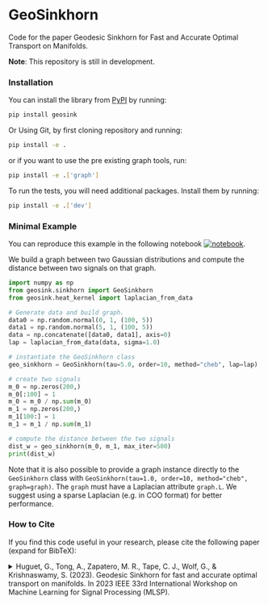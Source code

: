 # GeoSinkhorn
Code for the paper Geodesic Sinkhorn for Fast and Accurate Optimal Transport on Manifolds. 

**Note**: This repository is still in development.

### Installation
You can install the library from [PyPI](https://pypi.org/project/geosink/) by running:
```bash
pip install geosink
``` 
Or Using Git, by first cloning repository and running:
```bash
pip install -e .
```
or if you want to use the pre existing graph tools, run:
```bash
pip install -e .['graph']
```
To run the tests, you will need additional packages. Install them by running:
```bash
pip install -e .['dev']
```


### Minimal Example
You can reproduce this example in the following notebook [![notebook](https://img.shields.io/static/v1?label=Run%20in&message=Google%20Colab&color=orange&logo=Google%20Cloud)](https://colab.research.google.com/drive/1Y_CHGb49aVXgTPtnD-Yf8GX_PYYwXwYx?usp=sharing).


We build a graph between two Gaussian distributions and compute the distance between two signals on that graph.
```python
import numpy as np
from geosink.sinkhorn import GeoSinkhorn 
from geosink.heat_kernel import laplacian_from_data

# Generate data and build graph.
data0 = np.random.normal(0, 1, (100, 5))
data1 = np.random.normal(5, 1, (100, 5))
data = np.concatenate([data0, data1], axis=0)
lap = laplacian_from_data(data, sigma=1.0)

# instantiate the GeoSinkhorn class
geo_sinkhorn = GeoSinkhorn(tau=5.0, order=10, method="cheb", lap=lap)

# create two signals
m_0 = np.zeros(200,)
m_0[:100] = 1
m_0 = m_0 / np.sum(m_0)
m_1 = np.zeros(200,)
m_1[100:] = 1
m_1 = m_1 / np.sum(m_1)

# compute the distance between the two signals
dist_w = geo_sinkhorn(m_0, m_1, max_iter=500)
print(dist_w)
```
Note that it is also possible to provide a graph instance directly to the `GeoSinkhorn` class with `GeoSinkhorn(tau=1.0, order=10, method="cheb", graph=graph)`. The `graph` must have a Laplacian attribute `graph.L`. We suggest using a sparse Laplacian (e.g. in COO format) for better performance.

### How to Cite

If you find this code useful in your research, please cite the following paper (expand for BibTeX):
<details>
<summary>
Huguet, G., Tong, A., Zapatero, M. R., Tape, C. J., Wolf, G., & Krishnaswamy, S. (2023). Geodesic Sinkhorn for fast and accurate optimal transport on manifolds. In 2023 IEEE 33rd International Workshop on Machine Learning for Signal Processing (MLSP).
</summary>

```bibtex
@inproceedings{huguet2023geodesic,
  title={Geodesic Sinkhorn for fast and accurate optimal transport on manifolds},
  author={Huguet, Guillaume and Tong, Alexander and Zapatero, Mar{\'\i}a Ramos and Tape, Christopher J and Wolf, Guy and Krishnaswamy, Smita},
  booktitle={2023 IEEE 33rd International Workshop on Machine Learning for Signal Processing (MLSP)},
  pages={1--6},
  year={2023},
  organization={IEEE}
}
```
